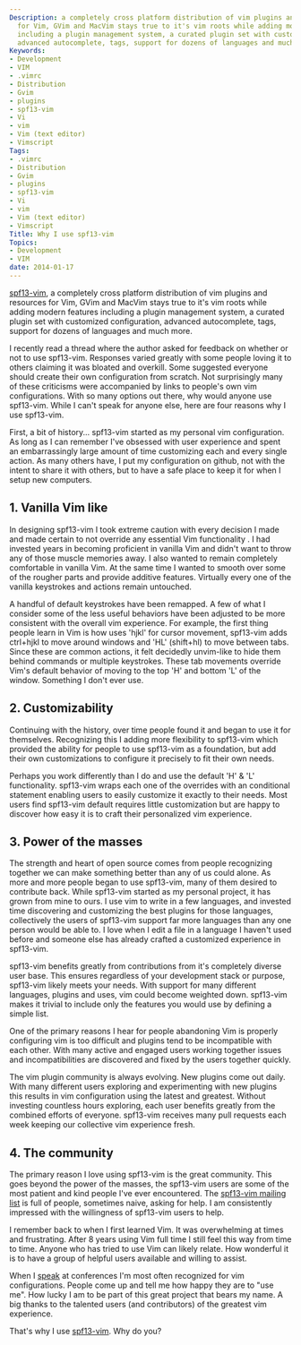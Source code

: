 ```yaml
---
Description: a completely cross platform distribution of vim plugins and resources
  for Vim, GVim and MacVim stays true to it's vim roots while adding modern features
  including a plugin management system, a curated plugin set with customized configuration,
  advanced autocomplete, tags, support for dozens of languages and much more.
Keywords:
- Development
- VIM
- .vimrc
- Distribution
- Gvim
- plugins
- spf13-vim
- Vi
- vim
- Vim (text editor)
- Vimscript
Tags:
- .vimrc
- Distribution
- Gvim
- plugins
- spf13-vim
- Vi
- vim
- Vim (text editor)
- Vimscript
Title: Why I use spf13-vim
Topics:
- Development
- VIM
date: 2014-01-17
---
```


[spf13-vim](http://vim.spf13.com), a completely cross platform
distribution of vim plugins and resources for Vim, GVim and MacVim stays
true to it's vim roots while adding modern features including a plugin
management system, a curated plugin set with customized configuration,
advanced autocomplete, tags, support for dozens of languages and much
more.

I recently read a thread where the author asked for feedback on whether
or not to use spf13-vim. Responses varied greatly with some people
loving it to others claiming it was bloated and overkill. Some suggested
everyone should create their own configuration from scratch. Not
surprisingly many of these criticisms were accompanied by links to
people's own vim configurations. With so many options out there, why
would anyone use spf13-vim. While I can't speak for anyone else, here
are four reasons why I use spf13-vim.

First, a bit of history... spf13-vim started as my personal vim
configuration. As long as I can remember I've obsessed with user
experience and spent an embarrassingly large amount of time customizing
each and every single action. As many others have, I put my
configuration on github, not with the intent to share it with others,
but to have a safe place to keep it for when I setup new computers.

## 1. Vanilla Vim like

In designing spf13-vim I took extreme caution with every decision I made
and made certain to not override any essential Vim functionality . I had
invested years in becoming proficient in vanilla Vim and didn't want to
throw any of those muscle memories away. I also wanted to remain
completely comfortable in vanilla Vim.  At the same time I wanted to
smooth over some of the rougher parts and provide additive features.
Virtually every one of the vanilla keystrokes and actions remain untouched.

A handful of default keystrokes have been remapped. A few of what I
consider some of the less useful behaviors have been adjusted to be more
consistent with the overall vim experience. For example, the first thing
people learn in Vim is how uses 'hjkl' for cursor movement, spf13-vim
adds ctrl+hjkl to move around windows and 'HL' (shift+hl) to move
between tabs. Since these are common actions, it felt decidedly
unvim-like to hide them behind commands or multiple keystrokes. These
tab movements override Vim's default behavior of moving to the top 'H'
and bottom 'L' of the window. Something I don't ever use.

## 2. Customizability

Continuing with the history, over time people found it and began to use
it for themselves. Recognizing this I adding more flexibility to
spf13-vim which provided the ability for people to use spf13-vim as a
foundation, but add their own customizations to configure it precisely
to fit their own needs.

Perhaps you work differently than I do and use the default 'H' &
'L' functionality. spf13-vim wraps each one of the overrides
with an conditional statement enabling users to easily customize it
exactly to their needs. Most users find spf13-vim default requires
little customization but are happy to discover how easy it is to craft
their personalized vim experience.


## 3. Power of the masses

The strength and heart of open source comes from people recognizing
together we can make something better than any of us could alone. As
more and more people began to use spf13-vim, many of them desired to
contribute back. While spf13-vim started as my personal project, it has
grown from mine to ours. I use vim to write in a few languages, and
invested time discovering and customizing the best plugins for those
languages, collectively the users of spf13-vim support far more
languages than any one person would be able to. I love when I edit a
file in a language I haven't used before and someone else has already
crafted a customized experience in spf13-vim.

spf13-vim benefits greatly from contributions from it's completely
diverse user base. This ensures regardless of your development stack or
purpose, spf13-vim likely meets your needs. With support for many
different languages, plugins and uses, vim could become weighted down.
spf13-vim makes it trivial to include only the features you would use by
defining a simple list.

One of the primary reasons I hear for people abandoning Vim is properly
configuring vim is too difficult and plugins tend to be incompatible
with each other. With many active and engaged users working together
issues and incompatibilities are discovered and fixed by the users
together quickly.

The vim plugin community is always evolving. New plugins come out daily.
With many different users exploring and experimenting with new plugins
this results in vim configuration using the latest and greatest. Without
investing countless hours exploring, each user benefits greatly from the
combined efforts of everyone. spf13-vim receives many pull requests each
week keeping our collective vim experience fresh.

## 4. The community

The primary reason I love using spf13-vim is the great community. This
goes beyond the power of the masses, the spf13-vim users are some of the
most patient and kind people I've ever encountered. The [spf13-vim
mailing list](https://groups.google.com/forum/#!forum/spf13-vim-discuss)
is full of people, sometimes naive, asking for help. I am consistently
impressed with the willingness of spf13-vim users to help. 

I remember back to when I first learned Vim. It was overwhelming at
times and frustrating. After 8 years using Vim full time I still feel
this way from time to time. Anyone who has tried to use Vim can likely
relate. How wonderful it is to have a group of helpful users available
and willing to assist.

When I [speak](http://spf13.com/presentation) at conferences I'm most
often recognized for vim configurations. People come up and tell me how
happy they are to "use me". How lucky I am to be part of this great
project that bears my name. A big thanks to the talented users (and
contributors) of the greatest vim experience.

That's why I use [spf13-vim](http://vim.spf13.com). Why do you?
